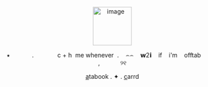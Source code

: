 <p align="center">
<img width="90" height="90" alt="image" src="https://64.media.tumblr.com/c76cd3b6e50625c3dd6a15f394cd136a/1c59d235dba4d6bc-a4/s100x200/6b4dded3c2f21631297f46c39f07b7f9aa315b0d.gifv" />
 <p align="center">
 ‎   ‎⭑  ‎ ‎ ‎ ‎ ‎ ‎ ‎ ‎ ‎   ‎ ‎   ‎  . ‎ ‎   ‎   ‎ ‎   ‎   ‎ ‎   ‎   ‎ ‎  ‎ ‎   c + h  ‎ me whenever‎ ‎   ‎. ‎   ‎ ‎   ‎⌢⌢  ‎   ‎ ‎   ‎𝘄2𝗶  ‎   ‎ ‎   ‎if  ‎   ‎ ‎   ‎i'm  ‎   ‎ ‎   ‎offtab  ‎   ‎ ‎ ‎ ‎ ‎ ‎ ‎ ‎ ‎ ‎ ‎,  ‎   ‎  ‎ ‎ ‎ ‎‎ ‎ ‎ ‎ ‎ ‎ ୨୧

<p align="center">
  <a href="https://whatsurnamegirlfriend.atabook.org/" target="_blank">a</a>tabook . ✦ . 
  <a href="https://theoceanhealssouls.carrd.co/" target="_blank">c</a>arrd

































